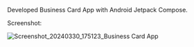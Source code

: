 Developed Business Card App with Android Jetpack Compose.

Screenshot:

![Screenshot_20240330_175123_Business Card App](https://github.com/MuhammadAnasRazavi/Business_Card_App/assets/144363890/3395b90c-1f68-4897-a5db-70443f9eb131)
